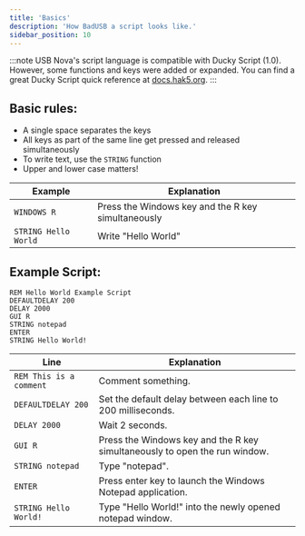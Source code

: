 ```yaml
---
title: 'Basics'
description: 'How BadUSB a script looks like.'
sidebar_position: 10
---
```


:::note
USB Nova's script language is compatible with Ducky Script (1.0). However, some functions and keys were added or expanded.
You can find a great Ducky Script quick reference at [docs.hak5.org](https://docs.hak5.org/hak5-usb-rubber-ducky/ducky-script-quick-reference).
:::

## Basic rules:
* A single space separates the keys
* All keys as part of the same line get pressed and released simultaneously
* To write text, use the `STRING` function
* Upper and lower case matters!

| Example | Explanation |
| ------- | ------------ |
| `WINDOWS R` | Press the Windows key and the R key simultaneously |
| `STRING Hello World` | Write "Hello World" |

## Example Script:

```
REM Hello World Example Script
DEFAULTDELAY 200
DELAY 2000
GUI R
STRING notepad
ENTER
STRING Hello World!
```

| Line | Explanation |
| ---- | ------------ |
| `REM This is a comment` | Comment something. |
| `DEFAULTDELAY 200` | Set the default delay between each line to 200 milliseconds. |
| `DELAY 2000` | Wait 2 seconds. |
| `GUI R` | Press the Windows key and the R key simultaneously to open the run window. |
| `STRING notepad` | Type "notepad". |
| `ENTER` | Press enter key to launch the Windows Notepad application. |
| `STRING Hello World!` | Type "Hello World!" into the newly opened notepad window. |